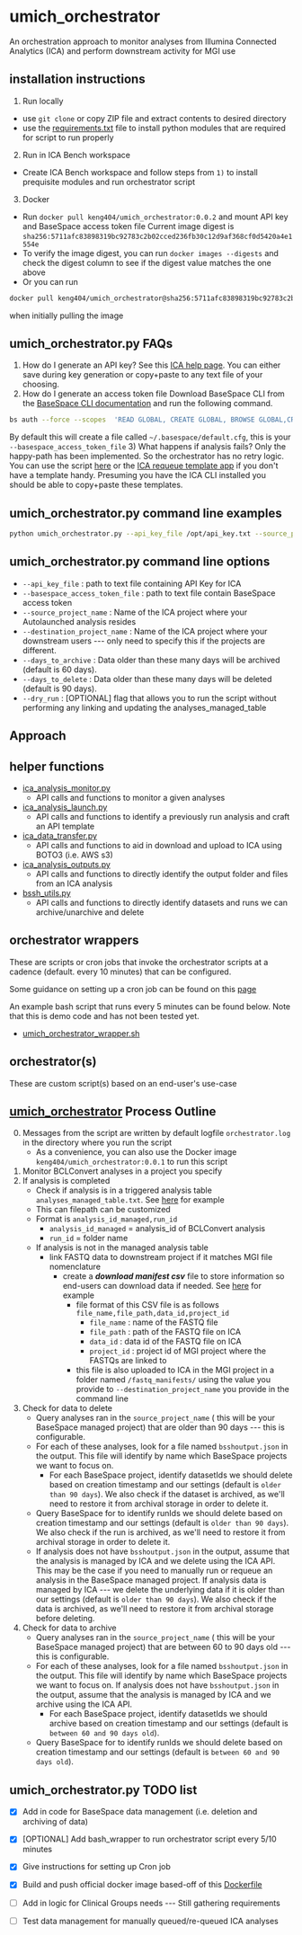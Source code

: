 # umich_orchestrator
An orchestration approach to monitor analyses from Illumina Connected Analytics (ICA) and perform downstream activity for MGI use

## installation instructions
1) Run locally 
- use ```git clone``` or copy ZIP file and extract contents to desired directory
- use the [requirements.txt](https://github.com/keng404/umich_orchestrator/blob/main/requirements.txt) file to install python modules that are required for script to run properly
2) Run in ICA Bench workspace
- Create ICA Bench workspace and follow steps from ```1)``` to install prequisite modules and run orchestrator script
3) Docker
- Run ```docker pull keng404/umich_orchestrator:0.0.2``` and mount API key and BaseSpace access token file
Current image digest is ```sha256:5711afc83898319bc92783c2b02cced236fb30c12d9af368cf0d5420a4e1554e```
- To verify the image digest, you can run ```docker images --digests``` and check the digest column to see if the digest value matches the one above
- Or you can run 
```bash 
docker pull keng404/umich_orchestrator@sha256:5711afc83898319bc92783c2b02cced236fb30c12d9af368cf0d5420a4e1554e
``` 
when initially pulling the image


## umich_orchestrator.py FAQs

1) How do I generate an API key?
See this [ICA help page](https://help.ica.illumina.com/get-started/gs-getstarted#api-keys). You can either save during key generation or copy+paste to any text file of your choosing.
2) How do I generate an access token file
Download BaseSpace CLI from the [BaseSpace CLI documentation](https://developer.basespace.illumina.com/docs/content/documentation/cli/cli-overview#InstallBaseSpaceSequenceHubCLI) and run the following command.
```bash
bs auth --force --scopes  'READ GLOBAL, CREATE GLOBAL, BROWSE GLOBAL,CREATE PROJECTS, CREATE RUNS, START APPLICATIONS, MOVETOTRASH GLOBAL, WRITE GLOBAL, EMPTY TRASH'
```
By default this will create a file called ```~/.basespace/default.cfg```, this is your ```--basespace_access_token_file```
3) What happens if analysis fails?
Only the happy-path has been implemented. So the orchestrator has no retry logic.
You can use  the script [here](https://github.com/keng404/bssh_parallel_transfer/blob/master/requeue.md) or the [ICA requeue template app](https://keneng87.pyscriptapps.com/ica-analysis-requeue/latest/) if you don't have a template handy. Presuming you have the ICA CLI installed you should be able to copy+paste these templates.

## umich_orchestrator.py command line examples

```bash
python umich_orchestrator.py --api_key_file /opt/api_key.txt --source_project_name ken_debug --destination_project_name Ken_demos 
```

## umich_orchestrator.py command line options

- ```--api_key_file``` : path to text file containing API Key for ICA
- ```--basespace_access_token_file``` : path to text file contain BaseSpace access token
- ```--source_project_name``` : Name of the ICA project where your Autolaunched analysis resides
- ```--destination_project_name``` :  Name of the ICA project where your downstream users --- only need to specify this if the projects are different.
- ```--days_to_archive``` : Data older than these many days will be archived (default is 60 days).
- ```--days_to_delete``` : Data older than these many days will be deleted (default is 90 days).
- ```--dry_run``` : [OPTIONAL] flag that allows you to run the script without performing any linking and updating the analyses_managed_table

## Approach

## helper functions

- [ica_analysis_monitor.py](https://github.com/keng404/umich_orchestrator/blob/main/ica_analysis_monitor.py)
	- API calls and functions to monitor a given analyses
- [ica_analysis_launch.py](https://github.com/keng404/umich_orchestrator/blob/main/ica_analysis_launch.py)
	- API calls and functions to identify a previously run analysis and craft an API template
- [ica_data_transfer.py](https://github.com/keng404/umich_orchestrator/blob/main/ica_data_transfer.py)
	- API calls and functions to aid in download and upload to ICA using BOTO3 (i.e. AWS s3)
- [ica_analysis_outputs.py](https://github.com/keng404/umich_orchestrator/blob/main/ica_analysis_outputs.py)
	- API calls and functions to directly identify the output folder and files from an ICA analysis
- [bssh_utils.py](https://github.com/keng404/umich_orchestrator/blob/main/ica_analysis_outputs.py)
	- API calls and functions to directly identify datasets and runs we can archive/unarchive and delete

## orchestrator wrappers

These are scripts or cron jobs that invoke the orchestrator scripts at a cadence (default. every 10 minutes) that can be configured.

Some guidance on setting up a cron job can be found on this [page](https://www.redhat.com/en/blog/linux-cron-command)

An example bash script that runs every 5 minutes can be found below. Note that this is demo code and has not been tested yet.
- [umich_orchestrator_wrapper.sh](https://github.com/keng404/umich_orchestrator/blob/main/umich_orchestrator_wrapper.sh)

## orchestrator(s)

These are custom script(s) based on an end-user's use-case

## [umich_orchestrator](https://github.com/keng404/umich_orchestrator/blob/main/umich_orchestrator.py) Process Outline

0) Messages from the script are written by default logfile ```orchestrator.log``` in the directory where you run the script
	- As a convenience, you can also use the Docker image ```keng404/umich_orchestrator:0.0.1``` to run this script
1) Monitor BCLConvert analyses in a project you specify
2) If analysis is completed
	- Check if analysis is in a triggered analysis table ```analyses_managed_table.txt```. See [here](https://github.com/keng404/umich_orchestrator/blob/main/analyses_managed_table.txt) for example
	- This can filepath can be customized
	- Format is ```analysis_id_managed,run_id```
		- ```analysis_id_managed``` = analysis_id of BCLConvert analysis
		- ```run_id``` = folder name 		
	- If analysis is not in the managed analysis table
		- link FASTQ data to downstream project if it matches MGI file nomenclature
     		- create a ***download manifest csv*** file to store information so end-users can download data if needed. See [here](https://github.com/keng404/umich_orchestrator/blob/main/20240529_LH00619_0013_B22CCFJLT4_a912e3_9d578d-BclConvert_v4_1_23_patch1-7898625c-01f0-4cc0-b9ed-89216d700613.download_manifest.csv) for example 
				- file format of this CSV file is as follows ```file_name,file_path,data_id,project_id```
					- ```file_name``` : name of the FASTQ file
					- ```file_path``` : path of the FASTQ file on ICA
					- ```data_id``` : data id of the FASTQ file on ICA
					- ```project_id``` : project id of MGI project where the FASTQs are linked to
				- this file is also uploaded to ICA in the MGI project in a folder named ```/fastq_manifests/``` using the value you provide to ```--destination_project_name``` you provide in the command line
3) Check for data to delete
	- Query analyses ran in the ```source_project_name``` ( this will be your BaseSpace managed project) that are older than 90 days --- this is configurable.
	- For each of these analyses, look for a file named ```bsshoutput.json``` in the output. This file will identify by name which BaseSpace projects we want to focus on. 
		- For each BaseSpace project, identify datasetIds we should delete based on creation timestamp and our settings (default is ```older than 90 days```). We also check if the dataset is archived, as we'll need to restore it from archival storage in order to delete it.
	- Query BaseSpace for to identify runIds we should delete based on creation timestamp and our settings (default is ```older than 90 days```). We also check if the run is archived, as we'll need to restore it from archival storage in order to delete it.
	- If analysis does not have ```bsshoutput.json``` in the output, assume that the analysis is managed by ICA and we delete using the ICA API. This may be the case if you need to manually run or requeue an analysis in the BaseSpace managed project. If analysis data is managed by ICA --- we delete the underlying data if it is older than our settings (default is ```older than 90 days```). We also check if the data is archived, as we'll need to restore it from archival storage before deleting.
4) Check for data to archive
	- Query analyses ran in the ```source_project_name``` ( this will be your BaseSpace managed project) that are between 60 to 90 days old --- this is configurable.
	- For each of these analyses, look for a file named ```bsshoutput.json``` in the output. This file will identify by name which BaseSpace projects we want to focus on. If analysis does not have ```bsshoutput.json``` in the output, assume that the analysis is managed by ICA and we archive using the ICA API.
		- For each BaseSpace project, identify datasetIds we should archive based on creation timestamp and our settings (default is ```between 60 and 90 days old```). 
	- Query BaseSpace for to identify runIds we should delete based on creation timestamp and our settings (default is ```between 60 and 90 days old```).

## umich_orchestrator.py TODO list

- [X] Add in code for BaseSpace data management (i.e. deletion and archiving of data)
- [X] [OPTIONAL] Add bash_wrapper to run orchestrator script every 5/10 minutes
- [X] Give instructions for setting up Cron job
- [X] Build and push official docker image based-off of this [Dockerfile](https://github.com/keng404/umich_orchestrator/blob/main/Dockerfile)
- [ ] Add in logic for Clinical Groups needs --- Still gathering requirements
- [ ] Test data management for manually queued/re-queued ICA analyses




